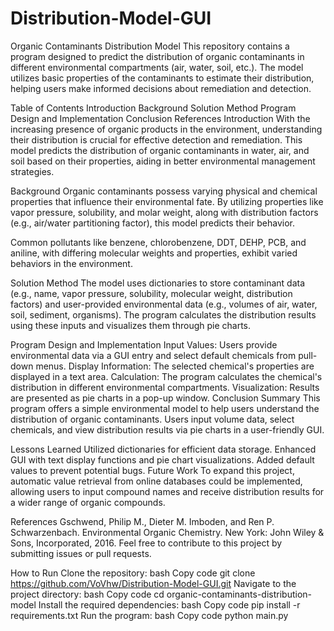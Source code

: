 # Distribution-Model-GUI
Organic Contaminants Distribution Model
This repository contains a program designed to predict the distribution of organic contaminants in different environmental compartments (air, water, soil, etc.). The model utilizes basic properties of the contaminants to estimate their distribution, helping users make informed decisions about remediation and detection.

Table of Contents
Introduction
Background
Solution Method
Program Design and Implementation
Conclusion
References
Introduction
With the increasing presence of organic products in the environment, understanding their distribution is crucial for effective detection and remediation. This model predicts the distribution of organic contaminants in water, air, and soil based on their properties, aiding in better environmental management strategies.

Background
Organic contaminants possess varying physical and chemical properties that influence their environmental fate. By utilizing properties like vapor pressure, solubility, and molar weight, along with distribution factors (e.g., air/water partitioning factor), this model predicts their behavior.

Common pollutants like benzene, chlorobenzene, DDT, DEHP, PCB, and aniline, with differing molecular weights and properties, exhibit varied behaviors in the environment.

Solution Method
The model uses dictionaries to store contaminant data (e.g., name, vapor pressure, solubility, molecular weight, distribution factors) and user-provided environmental data (e.g., volumes of air, water, soil, sediment, organisms). The program calculates the distribution results using these inputs and visualizes them through pie charts.

Program Design and Implementation
Input Values: Users provide environmental data via a GUI entry and select default chemicals from pull-down menus.
Display Information: The selected chemical's properties are displayed in a text area.
Calculation: The program calculates the chemical's distribution in different environmental compartments.
Visualization: Results are presented as pie charts in a pop-up window.
Conclusion
Summary
This program offers a simple environmental model to help users understand the distribution of organic contaminants. Users input volume data, select chemicals, and view distribution results via pie charts in a user-friendly GUI.

Lessons Learned
Utilized dictionaries for efficient data storage.
Enhanced GUI with text display functions and pie chart visualizations.
Added default values to prevent potential bugs.
Future Work
To expand this project, automatic value retrieval from online databases could be implemented, allowing users to input compound names and receive distribution results for a wider range of organic compounds.

References
Gschwend, Philip M., Dieter M. Imboden, and Ren P. Schwarzenbach. Environmental Organic Chemistry. New York: John Wiley & Sons, Incorporated, 2016.
Feel free to contribute to this project by submitting issues or pull requests.

How to Run
Clone the repository:
bash
Copy code
git clone https://github.com/VoVhw/Distribution-Model-GUI.git
Navigate to the project directory:
bash
Copy code
cd organic-contaminants-distribution-model
Install the required dependencies:
bash
Copy code
pip install -r requirements.txt
Run the program:
bash
Copy code
python main.py
